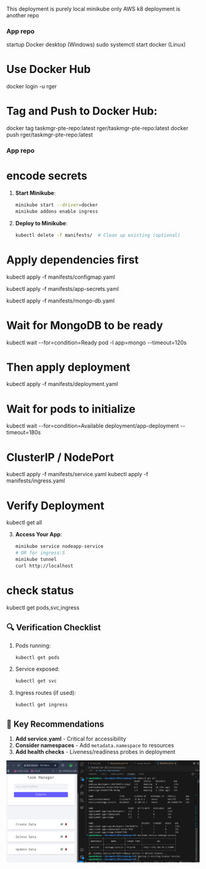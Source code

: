 This deployment is purely local minikube only
AWS k8 deployment is another repo 

### App repo #########################

startup Docker desktop (Windows) 
sudo systemctl start docker (Linux)

# Use Docker Hub
docker login -u rger
# Tag and Push to Docker Hub:
docker tag taskmgr-pte-repo:latest rger/taskmgr-pte-repo:latest
docker push rger/taskmgr-pte-repo:latest

### App repo #########################

# encode secrets

1. **Start Minikube**:
   ```bash
   minikube start --driver=docker
   minikube addons enable ingress
   ```

2. **Deploy to Minikube**:
   ```bash
   kubectl delete -f manifests/  # Clean up existing (optional)

# Apply dependencies first
kubectl apply -f manifests/configmap.yaml

kubectl apply -f manifests/app-secrets.yaml

kubectl apply -f manifests/mongo-db.yaml

# Wait for MongoDB to be ready
kubectl wait --for=condition=Ready pod -l app=mongo --timeout=120s

# Then apply deployment
kubectl apply -f manifests/deployment.yaml

# Wait for pods to initialize
kubectl wait --for=condition=Available deployment/app-deployment --timeout=180s

# ClusterIP / NodePort
kubectl apply -f manifests/service.yaml
kubectl apply -f manifests/ingress.yaml

# Verify Deployment  
kubectl get all

3. **Access Your App**:
   ```bash
   minikube service nodeapp-service
   # OR for ingress:S
   minikube tunnel
   curl http://localhost
   ```
# check status
kubectl get pods,svc,ingress

## 🔍 Verification Checklist
1. Pods running:
   ```bash
   kubectl get pods
   ```
2. Service exposed:
   ```bash
   kubectl get svc
   ```
3. Ingress routes (if used):
   ```bash
   kubectl get ingress
   ```

## 📌 Key Recommendations
1. **Add service.yaml** - Critical for accessibility
2. **Consider namespaces** - Add `metadata.namespace` to resources
3. **Add health checks** - Liveness/readiness probes in deployment

![alt text](image.png)



